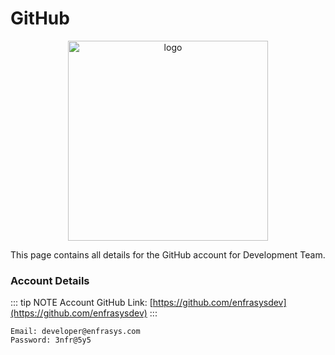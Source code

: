 # GitHub

<p align="center">
    <img width="320" src="/images/undraw_version_control_9bpv.svg" alt="logo">
</p>

This page contains all details for the GitHub account for Development Team.

### Account Details

::: tip NOTE
Account GitHub Link: [https://github.com/enfrasysdev](https://github.com/enfrasysdev)
:::

    Email: developer@enfrasys.com
    Password: 3nfr@5y5
